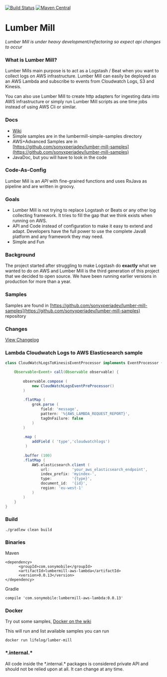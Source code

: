 [![Build Status](https://travis-ci.org/sonyxperiadev/lumber-mill.svg?branch=master)](https://travis-ci.org/sonyxperiadev/lumber-mill) [![Maven Central](https://maven-badges.herokuapp.com/maven-central/com.sonymobile/lumbermill-core/badge.svg)](https://maven-badges.herokuapp.com/maven-central/com.sonymobile/lumbermill-core)
# Lumber Mill

*Lumber Mill is under heavy development/refactoring so expect api changes to occur*

### What is Lumber Mill?
Lumber Mills main purpose is to act as a Logstash / Beat when you want to collect logs on AWS infrastructure.
Lumber Mill can easily be deployed as an AWS Lambda and subscribe to events from Cloudwatch Logs, S3 and Kinesis.

You can also use Lumber Mill to create http adapters for ingesting data into AWS infrastructure or simply run Lumber Mill 
scripts as one time jobs instead of using AWS Cli or similar.

### Docs
* [Wiki](https://github.com/sonyxperiadev/lumber-mill/wiki/)
* Simple samples are in the lumbermill-simple-samples directory
* AWS+Advanced Samples are in  [https://github.com/sonyxperiadev/lumber-mill-samples](https://github.com/sonyxperiadev/lumber-mill-samples)
* JavaDoc, but you will have to look in the code

### Code-As-Config
Lumber Mill is an *API* with fine-grained functions and uses RxJava as pipeline and are written in groovy.

### Goals
* Lumber Mill is not trying to replace Logstash or Beats or any other log collecting framework. 
It tries to fill the gap that we think exists when running on AWS.
* API and Code instead of configuration to make it easy to extend and adapt. Developers have the full power to 
use the complete Java8 platform and any framework they may need.
* Simple and Fun

### Background
The project started after struggling to make Logstash do **exactly** what we wanted to do on AWS and
Lumber Mill is the third generation of this project that we decided to open source. We have been running
earlier versions in production for more than a year.

### Samples
Samples are found in [https://github.com/sonyxperiadev/lumber-mill-samples](https://github.com/sonyxperiadev/lumber-mill-samples) repository


### Changes
[View Changelog](CHANGELOG.md)

### Lambda Cloudwatch Logs to AWS Elasticsearch sample

```groovy
class CloudWatchLogsToKinesisEventProcessor implements EventProcessor {

    Observable<Event> call(Observable observable) {
        
        observable.compose (
            new CloudWatchLogsEventPreProcessor()
        )
        
        .flatMap (
            grok.parse (
                field: 'message',
                pattern: '%{AWS_LAMBDA_REQUEST_REPORT}',
                tagOnFailure: false
            )
        )
        
        .map ( 
            addField ( 'type','cloudwatchlogs')
         )
         
        .buffer (100)
        .flatMap (
            AWS.elasticsearch.client (
                url:          'your_aws_elasticsearch_endpoint',
                index_prefix: 'myindex-',
                type:         '{type}',
                document_id:  '{id}',
                region: 'eu-west-1' 
            )
        )
    }
}
```

### Build

    ./gradlew clean build
    
### Binaries

Maven

    <dependency>
          <groupId>com.sonymobile</groupId>
          <artifactId>lumbermill-aws-lambda</artifactId>
          <version>0.0.13</version>
    </dependency>

Gradle

    compile 'com.sonymobile:lumbermill-aws-lambda:0.0.13'
    
### Docker

Try out some samples, [Docker on the wiki](https://github.com/sonyxperiadev/lumber-mill/wiki/0.1.-Run-with-docker)

This will run and list available samples you can run

    docker run lifelog/lumber-mill 
    
### \*.internal.\*

All code inside the \*.internal.\* packages is considered private API and should not be relied upon at all. It can change at any time.
    
